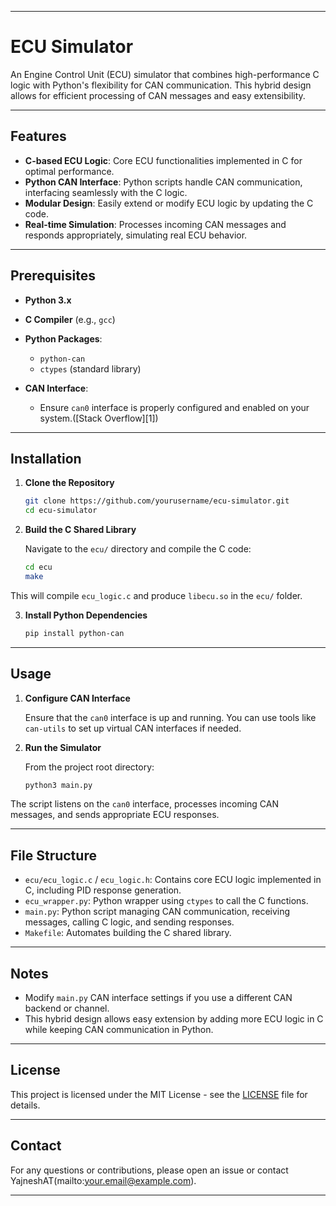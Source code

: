 

---

# ECU Simulator

An Engine Control Unit (ECU) simulator that combines high-performance C logic with Python's flexibility for CAN communication. This hybrid design allows for efficient processing of CAN messages and easy extensibility.

---

## Features

* **C-based ECU Logic**: Core ECU functionalities implemented in C for optimal performance.
* **Python CAN Interface**: Python scripts handle CAN communication, interfacing seamlessly with the C logic.
* **Modular Design**: Easily extend or modify ECU logic by updating the C code.
* **Real-time Simulation**: Processes incoming CAN messages and responds appropriately, simulating real ECU behavior.

---

## Prerequisites

* **Python 3.x**
* **C Compiler** (e.g., `gcc`)
* **Python Packages**:

  * `python-can`
  * `ctypes` (standard library)
* **CAN Interface**:

  * Ensure `can0` interface is properly configured and enabled on your system.([Stack Overflow][1])

---

## Installation

1. **Clone the Repository**

   ```bash
   git clone https://github.com/yourusername/ecu-simulator.git
   cd ecu-simulator
   ```



2. **Build the C Shared Library**

   Navigate to the `ecu/` directory and compile the C code:

   ```bash
   cd ecu
   make
   ```



This will compile `ecu_logic.c` and produce `libecu.so` in the `ecu/` folder.

3. **Install Python Dependencies**

   ```bash
   pip install python-can
   ```



---

## Usage

1. **Configure CAN Interface**

   Ensure that the `can0` interface is up and running. You can use tools like `can-utils` to set up virtual CAN interfaces if needed.

2. **Run the Simulator**

   From the project root directory:

   ```bash
   python3 main.py
   ```



The script listens on the `can0` interface, processes incoming CAN messages, and sends appropriate ECU responses.

---

## File Structure

* `ecu/ecu_logic.c` / `ecu_logic.h`: Contains core ECU logic implemented in C, including PID response generation.
* `ecu_wrapper.py`: Python wrapper using `ctypes` to call the C functions.
* `main.py`: Python script managing CAN communication, receiving messages, calling C logic, and sending responses.
* `Makefile`: Automates building the C shared library.

---

## Notes

* Modify `main.py` CAN interface settings if you use a different CAN backend or channel.
* This hybrid design allows easy extension by adding more ECU logic in C while keeping CAN communication in Python.

---

## License

This project is licensed under the MIT License - see the [LICENSE](LICENSE) file for details.

---

## Contact

For any questions or contributions, please open an issue or contact YajneshAT(mailto:your.email@example.com).

---


